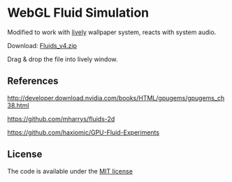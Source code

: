 # WebGL Fluid Simulation
Modified to work with [lively](https://github.com/rocksdanister/lively) wallpaper system, reacts with system audio.

Download: [Fluids_v4.zip](https://github.com/rocksdanister/WebGL-Fluid-Simulation/releases/download/v4/Fluids_v4.zip)

Drag & drop the file into lively window.

## References

http://developer.download.nvidia.com/books/HTML/gpugems/gpugems_ch38.html

https://github.com/mharrys/fluids-2d

https://github.com/haxiomic/GPU-Fluid-Experiments

## License

The code is available under the [MIT license](LICENSE)
